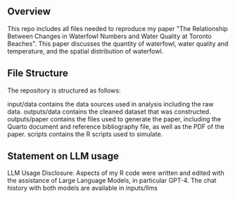 
## Overview

This repo includes all files needed to reproduce my paper "The Relationship Between Changes in Waterfowl Numbers and Water Quality at Toronto Beaches". 
This paper discusses the quantity of waterfowl, water quality and temperature, and the spatial distribution of waterfowl.

## File Structure
The repository is structured as follows:

input/data contains the data sources used in analysis including the raw data.
outputs/data contains the cleaned dataset that was constructed.
outputs/paper contains the files used to generate the paper, including the Quarto document and reference bibliography file, as well as the PDF of the paper.
scripts contains the R scripts used to simulate.

## Statement on LLM usage

LLM Usage Disclosure: Aspects of my R code were written and edited with the assistance of Large Language Models, in particular  GPT-4. The chat history with both models are available in inputs/llms